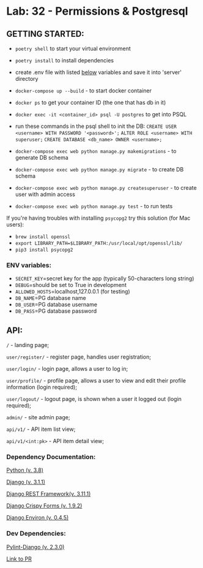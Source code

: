 # Lab: 32 - Permissions & Postgresql

## GETTING STARTED:

-   `poetry shell` to start your virtual environment
-   `poetry install` to install dependencies
-   create .env file with listed <a href="#env">below</a> variables and save it into 'server' directory
-   `docker-compose up --build` - to start docker container
-   `docker ps` to get your container ID (the one that has db in it)
-   `docker exec -it <container_id> psql -U postgres` to get into PSQL
-   run these commands in the psql shell to init the DB:
    `CREATE USER <username> WITH PASSWORD '<password>';`
    `ALTER ROLE <username> WITH superuser;`
    `CREATE DATABASE <db_name> OWNER <username>;`
-   `docker-compose exec web python manage.py makemigrations` - to generate DB schema
-   `docker-compose exec web python manage.py migrate` - to create DB schema
-   `docker-compose exec web python manage.py createsuperuser` - to create user with admin access

- `docker-compose exec web python manage.py test` - to run tests

If you're having troubles with installing `psycopg2` try this solution (for Mac users):
- `brew install openssl`
- `export LIBRARY_PATH=$LIBRARY_PATH:/usr/local/opt/openssl/lib/`
- `pip3 install psycopg2`

### <a name="env"></a> ENV variables:

- `SECRET_KEY`=secret key for the app (typically 50-characters long string)
- `DEBUG`=should be set to True in development
- `ALLOWED_HOSTS`=localhost,127.0.0.1 (for testing)
- `DB_NAME`=PG database name
- `DB_USER`=PG database username
- `DB_PASS`=PG database password


## API:

`/` - landing page;

`user/register/` - register page, handles user registration;

`user/login/` - login page, allows a user to log in;

`user/profile/` - profile page, allows a user to view and edit their profile information (login required);

`user/logout/` - logout page, is shown when a user it logged out (login required);

`admin/` - site admin page;

`api/v1/` - API item list view;

`api/v1/<int:pk>` - API item detail view;


### Dependency Documentation:

[Python (v. 3.8)](https://docs.python.org/3.8/)


[Django (v. 3.1.1)](https://docs.djangoproject.com/en/3.1/)

[Django REST Framework(v. 3.11.1)](https://www.django-rest-framework.org/)

[Django Crispy Forms (v. 1.9.2)](https://pypi.org/project/django-crispy-forms/)

[Django Environ (v. 0.4.5)](https://pypi.org/project/django-environ/)

### Dev Dependencies:

[Pylint-Django (v. 2.3.0)](https://pypi.org/project/pylint-django/)


[Link to PR](https://github.com/LeoKuhorev/drf-api-permissions-postgres/pull/1)
